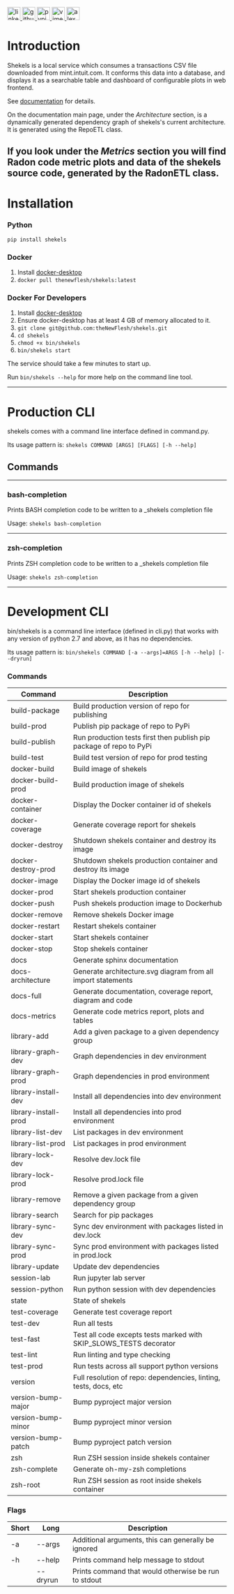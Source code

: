 <p>
    <a href="https://www.linkedin.com/in/alexandergbraun" rel="nofollow noreferrer">
        <img src="https://www.gomezaparicio.com/wp-content/uploads/2012/03/linkedin-logo-1-150x150.png"
             alt="linkedin" width="30px" height="30px"
        >
    </a>
    <a href="https://github.com/theNewFlesh" rel="nofollow noreferrer">
        <img src="https://tadeuzagallo.com/GithubPulse/assets/img/app-icon-github.png"
             alt="github" width="30px" height="30px"
        >
    </a>
    <a href="https://pypi.org/user/the-new-flesh" rel="nofollow noreferrer">
        <img src="https://cdn.iconscout.com/icon/free/png-256/python-2-226051.png"
             alt="pypi" width="30px" height="30px"
        >
    </a>
    <a href="http://vimeo.com/user3965452" rel="nofollow noreferrer">
        <img src="https://cdn1.iconfinder.com/data/icons/somacro___dpi_social_media_icons_by_vervex-dfjq/500/vimeo.png"
             alt="vimeo" width="30px" height="30px"
        >
    </a>
    <a href="http://www.alexgbraun.com" rel="nofollow noreferrer">
        <img src="https://i.ibb.co/fvyMkpM/logo.png"
             alt="alexgbraun" width="30px" height="30px"
        >
    </a>
</p>


# Introduction
Shekels is a local service which consumes a transactions CSV file downloaded
from mint.intuit.com. It conforms this data into a database, and displays it as
a searchable table and dashboard of configurable plots in web frontend.

See [documentation](https://thenewflesh.github.io/shekels/) for details.

On the documentation main page, under the *Architecture* section, is a
dynamically generated dependency graph of shekels's current architecture.
It is generated using the RepoETL class.

If you look under the *Metrics* section you will find Radon code metric plots
and data of the shekels source code, generated by the RadonETL class.
---

# Installation
### Python
`pip install shekels`

### Docker
1. Install [docker-desktop](https://docs.docker.com/desktop/)
2. `docker pull thenewflesh/shekels:latest`

### Docker For Developers
1. Install [docker-desktop](https://docs.docker.com/desktop/)
2. Ensure docker-desktop has at least 4 GB of memory allocated to it.
3. `git clone git@github.com:theNewFlesh/shekels.git`
4. `cd shekels`
6. `chmod +x bin/shekels`
7. `bin/shekels start`

The service should take a few minutes to start up.

Run `bin/shekels --help` for more help on the command line tool.

---

# Production CLI

shekels comes with a command line interface defined in command.py.

Its usage pattern is: `shekels COMMAND [ARGS] [FLAGS] [-h --help]`

## Commands

---

### bash-completion
Prints BASH completion code to be written to a _shekels completion file

Usage: `shekels bash-completion`

---

### zsh-completion
Prints ZSH completion code to be written to a _shekels completion file

Usage: `shekels zsh-completion`

---

# Development CLI
bin/shekels is a command line interface (defined in cli.py) that works with
any version of python 2.7 and above, as it has no dependencies.

Its usage pattern is: `bin/shekels COMMAND [-a --args]=ARGS [-h --help] [--dryrun]`

### Commands

| Command              | Description                                                         |
| -------------------- | ------------------------------------------------------------------- |
| build-package        | Build production version of repo for publishing                     |
| build-prod           | Publish pip package of repo to PyPi                                 |
| build-publish        | Run production tests first then publish pip package of repo to PyPi |
| build-test           | Build test version of repo for prod testing                         |
| docker-build         | Build image of shekels                                              |
| docker-build-prod    | Build production image of shekels                                   |
| docker-container     | Display the Docker container id of shekels                          |
| docker-coverage      | Generate coverage report for shekels                                |
| docker-destroy       | Shutdown shekels container and destroy its image                    |
| docker-destroy-prod  | Shutdown shekels production container and destroy its image         |
| docker-image         | Display the Docker image id of shekels                              |
| docker-prod          | Start shekels production container                                  |
| docker-push          | Push shekels production image to Dockerhub                          |
| docker-remove        | Remove shekels Docker image                                         |
| docker-restart       | Restart shekels container                                           |
| docker-start         | Start shekels container                                             |
| docker-stop          | Stop shekels container                                              |
| docs                 | Generate sphinx documentation                                       |
| docs-architecture    | Generate architecture.svg diagram from all import statements        |
| docs-full            | Generate documentation, coverage report, diagram and code           |
| docs-metrics         | Generate code metrics report, plots and tables                      |
| library-add          | Add a given package to a given dependency group                     |
| library-graph-dev    | Graph dependencies in dev environment                               |
| library-graph-prod   | Graph dependencies in prod environment                              |
| library-install-dev  | Install all dependencies into dev environment                       |
| library-install-prod | Install all dependencies into prod environment                      |
| library-list-dev     | List packages in dev environment                                    |
| library-list-prod    | List packages in prod environment                                   |
| library-lock-dev     | Resolve dev.lock file                                               |
| library-lock-prod    | Resolve prod.lock file                                              |
| library-remove       | Remove a given package from a given dependency group                |
| library-search       | Search for pip packages                                             |
| library-sync-dev     | Sync dev environment with packages listed in dev.lock               |
| library-sync-prod    | Sync prod environment with packages listed in prod.lock             |
| library-update       | Update dev dependencies                                             |
| session-lab          | Run jupyter lab server                                              |
| session-python       | Run python session with dev dependencies                            |
| state                | State of shekels                                                    |
| test-coverage        | Generate test coverage report                                       |
| test-dev             | Run all tests                                                       |
| test-fast            | Test all code excepts tests marked with SKIP_SLOWS_TESTS decorator  |
| test-lint            | Run linting and type checking                                       |
| test-prod            | Run tests across all support python versions                        |
| version              | Full resolution of repo: dependencies, linting, tests, docs, etc    |
| version-bump-major   | Bump pyproject major version                                        |
| version-bump-minor   | Bump pyproject minor version                                        |
| version-bump-patch   | Bump pyproject patch version                                        |
| zsh                  | Run ZSH session inside shekels container                            |
| zsh-complete         | Generate oh-my-zsh completions                                      |
| zsh-root             | Run ZSH session as root inside shekels container                    |

### Flags

| Short | Long      | Description                                          |
| ----- | --------- | ---------------------------------------------------- |
| -a    | --args    | Additional arguments, this can generally be ignored  |
| -h    | --help    | Prints command help message to stdout                |
|       | --dryrun  | Prints command that would otherwise be run to stdout |
